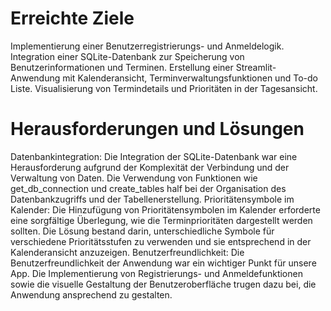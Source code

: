 # Erreichte Ziele
Implementierung einer Benutzerregistrierungs- und Anmeldelogik.
Integration einer SQLite-Datenbank zur Speicherung von Benutzerinformationen und Terminen.
Erstellung einer Streamlit-Anwendung mit Kalenderansicht, Terminverwaltungsfunktionen und To-do Liste.
Visualisierung von Termindetails und Prioritäten in der Tagesansicht.

# Herausforderungen und Lösungen
Datenbankintegration: Die Integration der SQLite-Datenbank war eine Herausforderung aufgrund der Komplexität der Verbindung und der Verwaltung von Daten. Die Verwendung von Funktionen wie get_db_connection und create_tables half bei der Organisation des Datenbankzugriffs und der Tabellenerstellung.
Prioritätensymbole im Kalender: Die Hinzufügung von Prioritätensymbolen im Kalender erforderte eine sorgfältige Überlegung, wie die Terminprioritäten dargestellt werden sollten. Die Lösung bestand darin, unterschiedliche Symbole für verschiedene Prioritätsstufen zu verwenden und sie entsprechend in der Kalenderansicht anzuzeigen.
Benutzerfreundlichkeit: Die Benutzerfreundlichkeit der Anwendung war ein wichtiger Punkt für unsere App. Die Implementierung von Registrierungs- und Anmeldefunktionen sowie die visuelle Gestaltung der Benutzeroberfläche trugen dazu bei, die Anwendung ansprechend zu gestalten.
